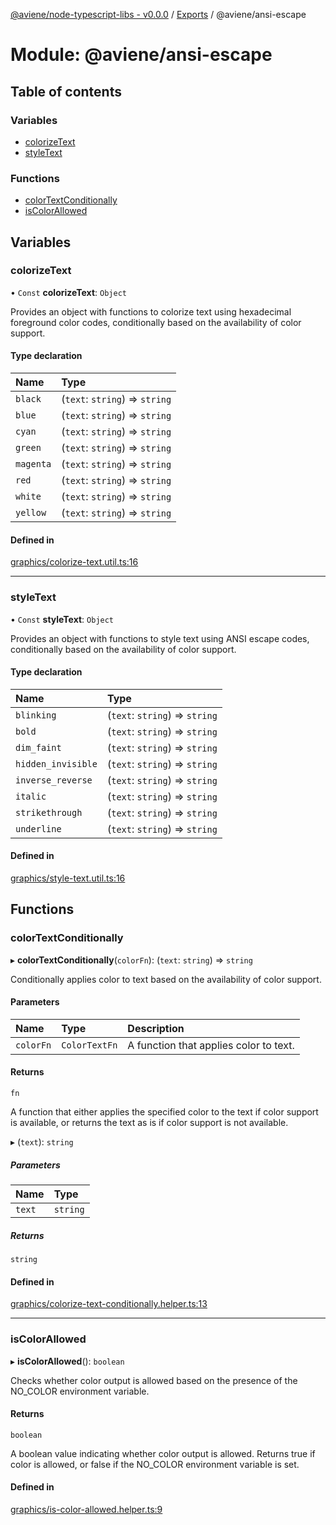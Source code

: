 [@aviene/node-typescript-libs - v0.0.0](../README.md) / [Exports](../modules.md) / @aviene/ansi-escape

# Module: @aviene/ansi-escape

## Table of contents

### Variables

- [colorizeText](aviene_ansi_escape.md#colorizetext)
- [styleText](aviene_ansi_escape.md#styletext)

### Functions

- [colorTextConditionally](aviene_ansi_escape.md#colortextconditionally)
- [isColorAllowed](aviene_ansi_escape.md#iscolorallowed)

## Variables

### colorizeText

• `Const` **colorizeText**: `Object`

Provides an object with functions to colorize text using hexadecimal foreground color codes,
conditionally based on the availability of color support.

#### Type declaration

| Name | Type |
| :------ | :------ |
| `black` | (`text`: `string`) => `string` |
| `blue` | (`text`: `string`) => `string` |
| `cyan` | (`text`: `string`) => `string` |
| `green` | (`text`: `string`) => `string` |
| `magenta` | (`text`: `string`) => `string` |
| `red` | (`text`: `string`) => `string` |
| `white` | (`text`: `string`) => `string` |
| `yellow` | (`text`: `string`) => `string` |

#### Defined in

[graphics/colorize-text.util.ts:16](https://github.com/stefan-karlsson/node-typescript-libs/blob/795500ae2ee58dfcfac25931ba077cf901a68b24/packages/ansi-escape/src/graphics/colorize-text.util.ts#L16)

___

### styleText

• `Const` **styleText**: `Object`

Provides an object with functions to style text using ANSI escape codes,
conditionally based on the availability of color support.

#### Type declaration

| Name | Type |
| :------ | :------ |
| `blinking` | (`text`: `string`) => `string` |
| `bold` | (`text`: `string`) => `string` |
| `dim_faint` | (`text`: `string`) => `string` |
| `hidden_invisible` | (`text`: `string`) => `string` |
| `inverse_reverse` | (`text`: `string`) => `string` |
| `italic` | (`text`: `string`) => `string` |
| `strikethrough` | (`text`: `string`) => `string` |
| `underline` | (`text`: `string`) => `string` |

#### Defined in

[graphics/style-text.util.ts:16](https://github.com/stefan-karlsson/node-typescript-libs/blob/795500ae2ee58dfcfac25931ba077cf901a68b24/packages/ansi-escape/src/graphics/style-text.util.ts#L16)

## Functions

### colorTextConditionally

▸ **colorTextConditionally**(`colorFn`): (`text`: `string`) => `string`

Conditionally applies color to text based on the availability of color support.

#### Parameters

| Name | Type | Description |
| :------ | :------ | :------ |
| `colorFn` | `ColorTextFn` | A function that applies color to text. |

#### Returns

`fn`

A function that either applies the specified color to the text if color support is available,
or returns the text as is if color support is not available.

▸ (`text`): `string`

##### Parameters

| Name | Type |
| :------ | :------ |
| `text` | `string` |

##### Returns

`string`

#### Defined in

[graphics/colorize-text-conditionally.helper.ts:13](https://github.com/stefan-karlsson/node-typescript-libs/blob/795500ae2ee58dfcfac25931ba077cf901a68b24/packages/ansi-escape/src/graphics/colorize-text-conditionally.helper.ts#L13)

___

### isColorAllowed

▸ **isColorAllowed**(): `boolean`

Checks whether color output is allowed based on the presence of the NO_COLOR environment variable.

#### Returns

`boolean`

A boolean value indicating whether color output is allowed. Returns true if color is allowed,
or false if the NO_COLOR environment variable is set.

#### Defined in

[graphics/is-color-allowed.helper.ts:9](https://github.com/stefan-karlsson/node-typescript-libs/blob/795500ae2ee58dfcfac25931ba077cf901a68b24/packages/ansi-escape/src/graphics/is-color-allowed.helper.ts#L9)
